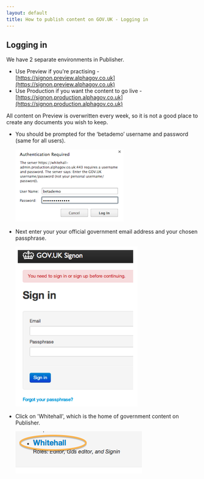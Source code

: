 ```yaml
---
layout: default
title: How to publish content on GOV.UK - Logging in
---
```


## Logging in


We have 2 separate environments in Publisher.

* Use Preview if you're practising - [https://signon.preview.alphagov.co.uk](https://signon.preview.alphagov.co.uk)
* Use Production if you want the content to go live - [https://signon.production.alphagov.co.uk](https://signon.production.alphagov.co.uk)

All content on Preview is overwritten every week, so it is not a good place to create any documents you wish to keep.

* You should be prompted for the ‘betademo’ username and password (same for all users).

   ![Get an account 5](get-an-account-5.png)
   
* Next enter your your official government email address and your chosen passphrase.

   ![Logging in 1](logging-in.png)
  
* Click on 'Whitehall', which is the home of government content on Publisher.

   ![Logging in 4](get-an-account-4.png)
